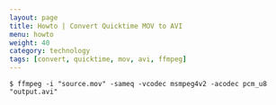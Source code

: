 ```yaml
---
layout: page
title: Howto | Convert Quicktime MOV to AVI
menu: howto
weight: 40
category: technology
tags: [convert, quicktime, mov, avi, ffmpeg]
---
```


    $ ffmpeg -i "source.mov" -sameq -vcodec msmpeg4v2 -acodec pcm_u8 "output.avi"
